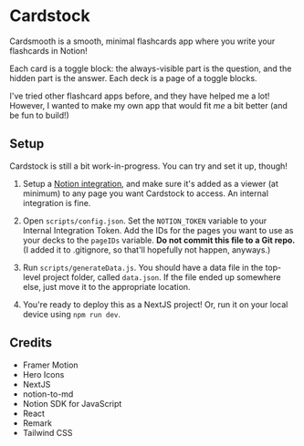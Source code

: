 # Cardstock

Cardsmooth is a smooth, minimal flashcards app where you write your flashcards in Notion!

Each card is a toggle block: the always-visible part is the question, and the hidden part is the answer. Each deck is a page of a toggle blocks.

I've tried other flashcard apps before, and they have helped me a lot! However, I wanted to make my own app that would fit _me_ a bit better (and be fun to build!)

## Setup

Cardstock is still a bit work-in-progress. You can try and set it up, though!

1. Setup a [Notion integration](https://www.notion.so/my-integrations), and make sure it's added as a viewer (at minimum) to any page you want Cardstock to access. An internal integration is fine.

2. Open `scripts/config.json`. Set the `NOTION_TOKEN` variable to your Internal Integration Token. Add the IDs for the pages you want to use as your decks to the `pageIDs` variable. **Do not commit this file to a Git repo.** (I added it to .gitignore, so that'll hopefully not happen, anyways.)

3. Run `scripts/generateData.js`. You should have a data file in the top-level project folder, called `data.json`. If the file ended up somewhere else, just move it to the appropriate location.

4. You're ready to deploy this as a NextJS project! Or, run it on your local device using `npm run dev`.

## Credits

-   Framer Motion
-   Hero Icons
-   NextJS
-   notion-to-md
-   Notion SDK for JavaScript
-   React
-   Remark
-   Tailwind CSS
